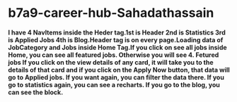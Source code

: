 # b7a9-career-hub-Sahadathassain




**I have 4 NavItems inside the Heder tag.1st is Header 2nd is Statistics 3rd is Applied Jobs 4th is Blog.Header tag is on every page.Loading data of JobCategory and Jobs inside Home Tag.If you click on see all jobs inside Home, you can see all featured jobs. Otherwise you will see 4. Fetured jobs If you click on the view details of any card, it will take you to the details of that card and if you click on the Apply Now button, that data will go to Applied jobs. If you want again, you can filter the data there. If you go to statistics again, you can see a recharts. If you go to the blog, you can see the block.**